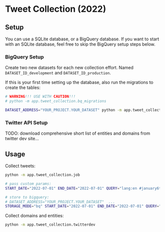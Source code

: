 # Tweet Collection (2022)

## Setup

You can use a SQLite database, or a BigQuery database. If you want to start with an SQLite database, feel free to skip the BigQuery setup steps below.

### BigQuery Setup

Create two new datasets for each new collection effort. Named `DATASET_ID_development` and `DATASET_ID_production`.


If this is your first time setting up the database, also run the migrations to create the tables:

```sh
# WARNING!!! USE WITH CAUTION!!!
# python -m app.tweet_collection.bq_migrations

DATASET_ADDRESS="YOUR_PROJECT.YOUR_DATASET" python -m app.tweet_collection.bq_migrations
```


### Twitter API Setup

TODO: download comprehensive short list of entities and domains from twitter dev site...



## Usage

Collect tweets:

```sh
python -m app.tweet_collection.job

# pass custom params:
START_DATE="2022-07-01" END_DATE="2022-07-01" QUERY="lang:en #january6thcommittee" PAGE_LIMIT=3 python -m app.tweet_collection.job

# store to bigquery:
# DATASET_ADDRESS="YOUR_PROJECT.YOUR_DATASET"  ...
STORAGE_MODE="bq" START_DATE="2022-07-01" END_DATE="2022-07-01" QUERY="lang:en #january6thcommittee" PAGE_LIMIT=3 python -m app.tweet_collection.job python -m app.tweet_collection.job
```


Collect domains and entities:


```sh
python -m app.tweet_collection.twitterdev
```
